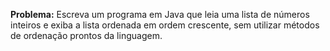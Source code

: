 **Problema:** Escreva um programa em Java que leia uma lista de números inteiros e exiba a lista ordenada em ordem crescente, sem utilizar métodos de ordenação prontos da linguagem.
